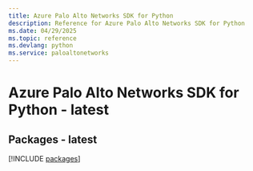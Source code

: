 ```yaml
---
title: Azure Palo Alto Networks SDK for Python
description: Reference for Azure Palo Alto Networks SDK for Python
ms.date: 04/29/2025
ms.topic: reference
ms.devlang: python
ms.service: paloaltonetworks
---
```

# Azure Palo Alto Networks SDK for Python - latest
## Packages - latest
[!INCLUDE [packages](palo-alto-networks-index.md)]